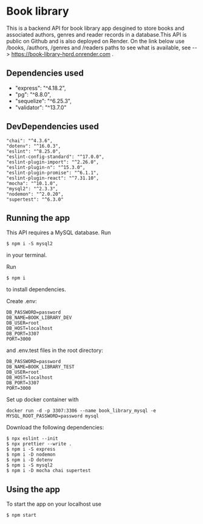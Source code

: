 # Book library

This is a backend API for book library app desgined to store books and associated authors, genres and reader records in a database.This API is public on Github and is also deployed on Render. On the link below use /books, /authors, /genres and /readers paths to see what is available, see -->  https://book-library-hprd.onrender.com .


## Dependencies used

  - "express": "^4.18.2",
  - "pg": "^8.8.0",
  - "sequelize": "^6.25.3",
  - "validator": "^13.7.0"

## DevDependencies used

    "chai": "^4.3.6",
    "dotenv": "^16.0.3",
    "eslint": "^8.25.0",
    "eslint-config-standard": "^17.0.0",
    "eslint-plugin-import": "^2.26.0",
    "eslint-plugin-n": "^15.3.0",
    "eslint-plugin-promise": "^6.1.1",
    "eslint-plugin-react": "^7.31.10",
    "mocha": "^10.1.0",
    "mysql2": "^2.3.3",
    "nodemon": "^2.0.20",
    "supertest": "^6.3.0"

## Running the app

This API requires a MySQL database. Run

```
$ npm i -S mysql2
``` 

in your terminal.

Run 

```
$ npm i
```

to install dependencies.

Create .env:

```
DB_PASSWORD=password
DB_NAME=BOOK_LIBRARY_DEV
DB_USER=root
DB_HOST=localhost
DB_PORT=3307
PORT=3000
```

and .env.test files in the root directory:

```
DB_PASSWORD=password
DB_NAME=BOOK_LIBRARY_TEST
DB_USER=root
DB_HOST=localhost
DB_PORT=3307
PORT=3000
```


Set up docker container with 
```
docker run -d -p 3307:3306 --name book_library_mysql -e MYSQL_ROOT_PASSWORD=password mysql
```

Download the following dependencies: 

```
$ npx eslint --init
$ npx prettier --write .
$ npm i -S express
$ npm i -D nodemon
$ npm i -D dotenv
$ npm i -S mysql2
$ npm i -D mocha chai supertest
```

## Using the app

To start the app on your localhost use 
```
$ npm start 
```


